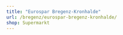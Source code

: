 ```yaml
---
title: "Eurospar Bregenz-Kronhalde"
url: /bregenz/eurospar-bregenz-kronhalde/
shop: Supermarkt
---
```


